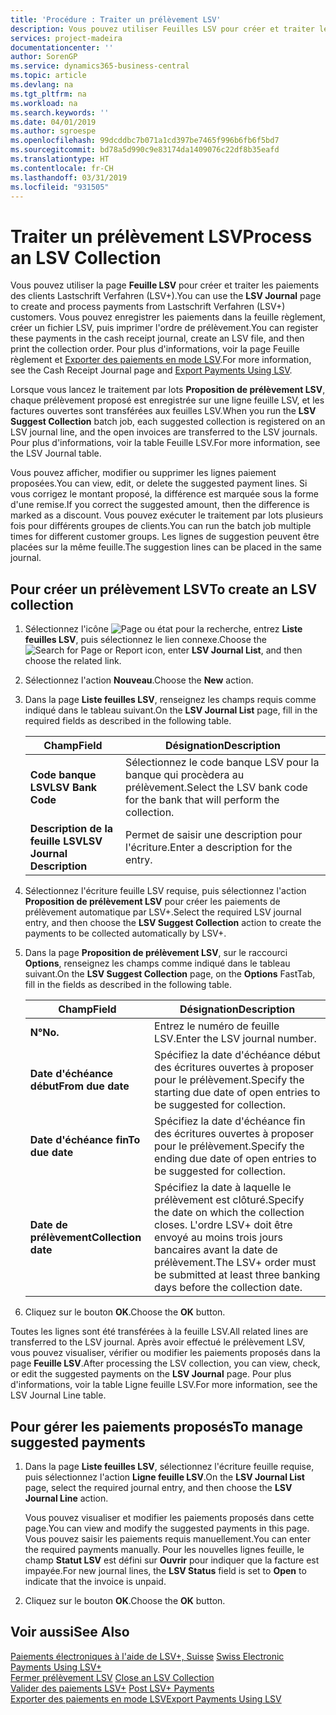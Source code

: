 ```yaml
---
title: 'Procédure : Traiter un prélèvement LSV'
description: Vous pouvez utiliser Feuilles LSV pour créer et traiter les paiements des clients Lastschrift Verfahren (LSV+). Vous pouvez enregistrer les paiements dans la feuille règlement, créer un fichier LSV, puis imprimer l'ordre de prélèvement.
services: project-madeira
documentationcenter: ''
author: SorenGP
ms.service: dynamics365-business-central
ms.topic: article
ms.devlang: na
ms.tgt_pltfrm: na
ms.workload: na
ms.search.keywords: ''
ms.date: 04/01/2019
ms.author: sgroespe
ms.openlocfilehash: 99dcddbc7b071a1cd397be7465f996b6fb6f5bd7
ms.sourcegitcommit: bd78a5d990c9e83174da1409076c22df8b35eafd
ms.translationtype: HT
ms.contentlocale: fr-CH
ms.lasthandoff: 03/31/2019
ms.locfileid: "931505"
---
```

# <a name="process-an-lsv-collection"></a><span data-ttu-id="a5d91-104">Traiter un prélèvement LSV</span><span class="sxs-lookup"><span data-stu-id="a5d91-104">Process an LSV Collection</span></span>
<span data-ttu-id="a5d91-105">Vous pouvez utiliser la page **Feuille LSV** pour créer et traiter les paiements des clients Lastschrift Verfahren (LSV+).</span><span class="sxs-lookup"><span data-stu-id="a5d91-105">You can use the **LSV Journal** page to create and process payments from Lastschrift Verfahren (LSV+) customers.</span></span> <span data-ttu-id="a5d91-106">Vous pouvez enregistrer les paiements dans la feuille règlement, créer un fichier LSV, puis imprimer l'ordre de prélèvement.</span><span class="sxs-lookup"><span data-stu-id="a5d91-106">You can register these payments in the cash receipt journal, create an LSV file, and then print the collection order.</span></span> <span data-ttu-id="a5d91-107">Pour plus d'informations, voir la page Feuille règlement et [Exporter des paiements en mode LSV](how-to-export-payments-using-lsv.md).</span><span class="sxs-lookup"><span data-stu-id="a5d91-107">For more information, see the Cash Receipt Journal page and [Export Payments Using LSV](how-to-export-payments-using-lsv.md).</span></span>  

<span data-ttu-id="a5d91-108">Lorsque vous lancez le traitement par lots **Proposition de prélèvement LSV**, chaque prélèvement proposé est enregistrée sur une ligne feuille LSV, et les factures ouvertes sont transférées aux feuilles LSV.</span><span class="sxs-lookup"><span data-stu-id="a5d91-108">When you run the **LSV Suggest Collection** batch job, each suggested collection is registered on an LSV journal line, and the open invoices are transferred to the LSV journals.</span></span> <span data-ttu-id="a5d91-109">Pour plus d'informations, voir la table Feuille LSV.</span><span class="sxs-lookup"><span data-stu-id="a5d91-109">For more information, see the LSV Journal table.</span></span>  

<span data-ttu-id="a5d91-110">Vous pouvez afficher, modifier ou supprimer les lignes paiement proposées.</span><span class="sxs-lookup"><span data-stu-id="a5d91-110">You can view, edit, or delete the suggested payment lines.</span></span> <span data-ttu-id="a5d91-111">Si vous corrigez le montant proposé, la différence est marquée sous la forme d'une remise.</span><span class="sxs-lookup"><span data-stu-id="a5d91-111">If you correct the suggested amount, then the difference is marked as a discount.</span></span> <span data-ttu-id="a5d91-112">Vous pouvez exécuter le traitement par lots plusieurs fois pour différents groupes de clients.</span><span class="sxs-lookup"><span data-stu-id="a5d91-112">You can run the batch job multiple times for different customer groups.</span></span> <span data-ttu-id="a5d91-113">Les lignes de suggestion peuvent être placées sur la même feuille.</span><span class="sxs-lookup"><span data-stu-id="a5d91-113">The suggestion lines can be placed in the same journal.</span></span>  

## <a name="to-create-an-lsv-collection"></a><span data-ttu-id="a5d91-114">Pour créer un prélèvement LSV</span><span class="sxs-lookup"><span data-stu-id="a5d91-114">To create an LSV collection</span></span>  

1.  <span data-ttu-id="a5d91-115">Sélectionnez l'icône ![Page ou état pour la recherche](../../media/ui-search/search_small.png "icône Page ou état pour la recherche"), entrez **Liste feuilles LSV**, puis sélectionnez le lien connexe.</span><span class="sxs-lookup"><span data-stu-id="a5d91-115">Choose the ![Search for Page or Report](../../media/ui-search/search_small.png "Search for Page or Report icon") icon, enter **LSV Journal List**, and then choose the related link.</span></span>  
2.  <span data-ttu-id="a5d91-116">Sélectionnez l'action **Nouveau**.</span><span class="sxs-lookup"><span data-stu-id="a5d91-116">Choose the **New** action.</span></span>  
3.  <span data-ttu-id="a5d91-117">Dans la page **Liste feuilles LSV**, renseignez les champs requis comme indiqué dans le tableau suivant.</span><span class="sxs-lookup"><span data-stu-id="a5d91-117">On the **LSV Journal List** page, fill in the required fields as described in the following table.</span></span>  

    |<span data-ttu-id="a5d91-118">Champ</span><span class="sxs-lookup"><span data-stu-id="a5d91-118">Field</span></span>|<span data-ttu-id="a5d91-119">Désignation</span><span class="sxs-lookup"><span data-stu-id="a5d91-119">Description</span></span>|  
    |---------------------------------|---------------------------------------|  
    |<span data-ttu-id="a5d91-120">**Code banque LSV**</span><span class="sxs-lookup"><span data-stu-id="a5d91-120">**LSV Bank Code**</span></span>|<span data-ttu-id="a5d91-121">Sélectionnez le code banque LSV pour la banque qui procèdera au prélèvement.</span><span class="sxs-lookup"><span data-stu-id="a5d91-121">Select the LSV bank code for the bank that will perform the collection.</span></span>|  
    |<span data-ttu-id="a5d91-122">**Description de la feuille LSV**</span><span class="sxs-lookup"><span data-stu-id="a5d91-122">**LSV Journal Description**</span></span>|<span data-ttu-id="a5d91-123">Permet de saisir une description pour l'écriture.</span><span class="sxs-lookup"><span data-stu-id="a5d91-123">Enter a description for the entry.</span></span>|

4.  <span data-ttu-id="a5d91-124">Sélectionnez l'écriture feuille LSV requise, puis sélectionnez l'action **Proposition de prélèvement LSV** pour créer les paiements de prélèvement automatique par LSV+.</span><span class="sxs-lookup"><span data-stu-id="a5d91-124">Select the required LSV journal entry, and then choose the **LSV Suggest Collection** action to create the payments to be collected automatically by LSV+.</span></span>  
5.  <span data-ttu-id="a5d91-125">Dans la page **Proposition de prélèvement LSV**, sur le raccourci **Options**, renseignez les champs comme indiqué dans le tableau suivant.</span><span class="sxs-lookup"><span data-stu-id="a5d91-125">On the **LSV Suggest Collection** page, on the **Options** FastTab, fill in the fields as described in the following table.</span></span>  

    |<span data-ttu-id="a5d91-126">Champ</span><span class="sxs-lookup"><span data-stu-id="a5d91-126">Field</span></span>|<span data-ttu-id="a5d91-127">Désignation</span><span class="sxs-lookup"><span data-stu-id="a5d91-127">Description</span></span>|  
    |---------------------------------|---------------------------------------|  
    |<span data-ttu-id="a5d91-128">**N°**</span><span class="sxs-lookup"><span data-stu-id="a5d91-128">**No.**</span></span>|<span data-ttu-id="a5d91-129">Entrez le numéro de feuille LSV.</span><span class="sxs-lookup"><span data-stu-id="a5d91-129">Enter the LSV journal number.</span></span>|  
    |<span data-ttu-id="a5d91-130">**Date d'échéance début**</span><span class="sxs-lookup"><span data-stu-id="a5d91-130">**From due date**</span></span>|<span data-ttu-id="a5d91-131">Spécifiez la date d'échéance début des écritures ouvertes à proposer pour le prélèvement.</span><span class="sxs-lookup"><span data-stu-id="a5d91-131">Specify the starting due date of open entries to be suggested for collection.</span></span>|  
    |<span data-ttu-id="a5d91-132">**Date d'échéance fin**</span><span class="sxs-lookup"><span data-stu-id="a5d91-132">**To due date**</span></span>|<span data-ttu-id="a5d91-133">Spécifiez la date d'échéance fin des écritures ouvertes à proposer pour le prélèvement.</span><span class="sxs-lookup"><span data-stu-id="a5d91-133">Specify the ending due date of open entries to be suggested for collection.</span></span>|  
    |<span data-ttu-id="a5d91-134">**Date de prélèvement**</span><span class="sxs-lookup"><span data-stu-id="a5d91-134">**Collection date**</span></span>|<span data-ttu-id="a5d91-135">Spécifiez la date à laquelle le prélèvement est clôturé.</span><span class="sxs-lookup"><span data-stu-id="a5d91-135">Specify the date on which the collection closes.</span></span> <span data-ttu-id="a5d91-136">L'ordre LSV+ doit être envoyé au moins trois jours bancaires avant la date de prélèvement.</span><span class="sxs-lookup"><span data-stu-id="a5d91-136">The LSV+ order must be submitted at least three banking days before the collection date.</span></span>|  

6.  <span data-ttu-id="a5d91-137">Cliquez sur le bouton **OK**.</span><span class="sxs-lookup"><span data-stu-id="a5d91-137">Choose the **OK** button.</span></span>  

<span data-ttu-id="a5d91-138">Toutes les lignes sont été transférées à la feuille LSV.</span><span class="sxs-lookup"><span data-stu-id="a5d91-138">All related lines are transferred to the LSV journal.</span></span> <span data-ttu-id="a5d91-139">Après avoir effectué le prélèvement LSV, vous pouvez visualiser, vérifier ou modifier les paiements proposés dans la page **Feuille LSV**.</span><span class="sxs-lookup"><span data-stu-id="a5d91-139">After processing the LSV collection, you can view, check, or edit the suggested payments on the **LSV Journal** page.</span></span> <span data-ttu-id="a5d91-140">Pour plus d'informations, voir la table Ligne feuille LSV.</span><span class="sxs-lookup"><span data-stu-id="a5d91-140">For more information, see the LSV Journal Line table.</span></span>  

## <a name="to-manage-suggested-payments"></a><span data-ttu-id="a5d91-141">Pour gérer les paiements proposés</span><span class="sxs-lookup"><span data-stu-id="a5d91-141">To manage suggested payments</span></span>  

1.  <span data-ttu-id="a5d91-142">Dans la page **Liste feuilles LSV**, sélectionnez l'écriture feuille requise, puis sélectionnez l'action **Ligne feuille LSV**.</span><span class="sxs-lookup"><span data-stu-id="a5d91-142">On the **LSV Journal List** page, select the required journal entry, and then choose the **LSV Journal Line** action.</span></span>  

    <span data-ttu-id="a5d91-143">Vous pouvez visualiser et modifier les paiements proposés dans cette page.</span><span class="sxs-lookup"><span data-stu-id="a5d91-143">You can view and modify the suggested payments in this page.</span></span> <span data-ttu-id="a5d91-144">Vous pouvez saisir les paiements requis manuellement.</span><span class="sxs-lookup"><span data-stu-id="a5d91-144">You can enter the required payments manually.</span></span> <span data-ttu-id="a5d91-145">Pour les nouvelles lignes feuille, le champ **Statut LSV** est défini sur **Ouvrir** pour indiquer que la facture est impayée.</span><span class="sxs-lookup"><span data-stu-id="a5d91-145">For new journal lines, the **LSV Status** field is set to **Open** to indicate that the invoice is unpaid.</span></span>  

3.  <span data-ttu-id="a5d91-146">Cliquez sur le bouton **OK**.</span><span class="sxs-lookup"><span data-stu-id="a5d91-146">Choose the **OK** button.</span></span>  

## <a name="see-also"></a><span data-ttu-id="a5d91-147">Voir aussi</span><span class="sxs-lookup"><span data-stu-id="a5d91-147">See Also</span></span>  
 <span data-ttu-id="a5d91-148">[Paiements électroniques à l'aide de LSV+, Suisse](swiss-electronic-payments-using-lsv-.md) </span><span class="sxs-lookup"><span data-stu-id="a5d91-148">[Swiss Electronic Payments Using LSV+](swiss-electronic-payments-using-lsv-.md) </span></span>  
 <span data-ttu-id="a5d91-149">[Fermer prélèvement LSV](how-to-close-an-lsv-collection.md) </span><span class="sxs-lookup"><span data-stu-id="a5d91-149">[Close an LSV Collection](how-to-close-an-lsv-collection.md) </span></span>  
 <span data-ttu-id="a5d91-150">[Valider des paiements LSV+](how-to-post-lsv-payments.md) </span><span class="sxs-lookup"><span data-stu-id="a5d91-150">[Post LSV+ Payments](how-to-post-lsv-payments.md) </span></span>  
 [<span data-ttu-id="a5d91-151">Exporter des paiements en mode LSV</span><span class="sxs-lookup"><span data-stu-id="a5d91-151">Export Payments Using LSV</span></span>](how-to-export-payments-using-lsv.md)
